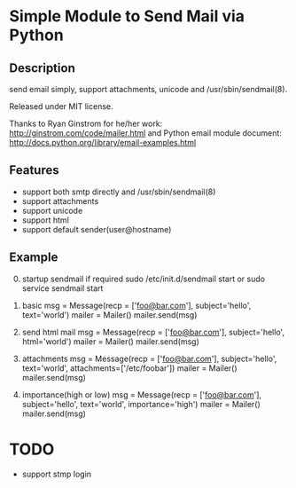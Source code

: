 # Simple Module to Send Mail via Python

## Description

send email simply, support attachments, unicode and /usr/sbin/sendmail(8).

Released under MIT license.

Thanks to Ryan Ginstrom for he/her work: http://ginstrom.com/code/mailer.html and 
Python email module document: http://docs.python.org/library/email-examples.html

## Features

* support both smtp directly and /usr/sbin/sendmail(8)
* support attachments
* support unicode
* support html
* support default sender(user@hostname)

## Example

0. startup sendmail if required
   sudo /etc/init.d/sendmail start
   or
   sudo service sendmail start

1. basic
    msg = Message(recp = ['foo@bar.com'], subject='hello', text='world') 
    mailer = Mailer()
    mailer.send(msg)
2. send html mail
    msg = Message(recp = ['foo@bar.com'], subject='hello', html='<html><body>world</body></html>') 
    mailer = Mailer()
    mailer.send(msg)
3. attachments
    msg = Message(recp = ['foo@bar.com'], subject='hello', text='world', attachments=['/etc/foobar']) 
    mailer = Mailer()
    mailer.send(msg)
4. importance(high or low)
    msg = Message(recp = ['foo@bar.com'], subject='hello', text='world', importance='high') 
    mailer = Mailer()
    mailer.send(msg)


# TODO

* support stmp login
